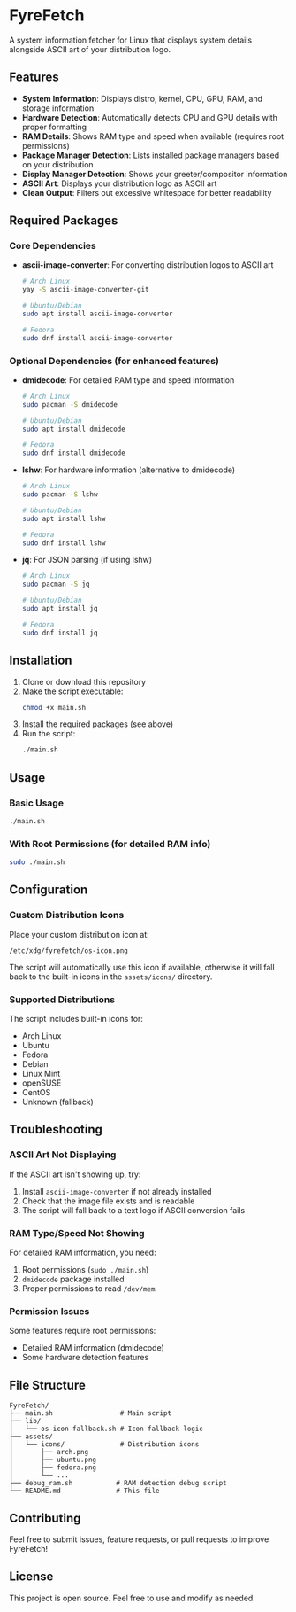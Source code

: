# FyreFetch

A system information fetcher for Linux that displays system details alongside ASCII art of your distribution logo.

## Features

- **System Information**: Displays distro, kernel, CPU, GPU, RAM, and storage information
- **Hardware Detection**: Automatically detects CPU and GPU details with proper formatting
- **RAM Details**: Shows RAM type and speed when available (requires root permissions)
- **Package Manager Detection**: Lists installed package managers based on your distribution
- **Display Manager Detection**: Shows your greeter/compositor information
- **ASCII Art**: Displays your distribution logo as ASCII art
- **Clean Output**: Filters out excessive whitespace for better readability

## Required Packages

### Core Dependencies

- **ascii-image-converter**: For converting distribution logos to ASCII art
  ```bash
  # Arch Linux
  yay -S ascii-image-converter-git
  
  # Ubuntu/Debian
  sudo apt install ascii-image-converter
  
  # Fedora
  sudo dnf install ascii-image-converter
  ```

### Optional Dependencies (for enhanced features)

- **dmidecode**: For detailed RAM type and speed information
  ```bash
  # Arch Linux
  sudo pacman -S dmidecode
  
  # Ubuntu/Debian
  sudo apt install dmidecode
  
  # Fedora
  sudo dnf install dmidecode
  ```

- **lshw**: For hardware information (alternative to dmidecode)
  ```bash
  # Arch Linux
  sudo pacman -S lshw
  
  # Ubuntu/Debian
  sudo apt install lshw
  
  # Fedora
  sudo dnf install lshw
  ```

- **jq**: For JSON parsing (if using lshw)
  ```bash
  # Arch Linux
  sudo pacman -S jq
  
  # Ubuntu/Debian
  sudo apt install jq
  
  # Fedora
  sudo dnf install jq
  ```

## Installation

1. Clone or download this repository
2. Make the script executable:
   ```bash
   chmod +x main.sh
   ```
3. Install the required packages (see above)
4. Run the script:
   ```bash
   ./main.sh
   ```

## Usage

### Basic Usage
```bash
./main.sh
```

### With Root Permissions (for detailed RAM info)
```bash
sudo ./main.sh
```

## Configuration

### Custom Distribution Icons

Place your custom distribution icon at:
```
/etc/xdg/fyrefetch/os-icon.png
```

The script will automatically use this icon if available, otherwise it will fall back to the built-in icons in the `assets/icons/` directory.

### Supported Distributions

The script includes built-in icons for:
- Arch Linux
- Ubuntu
- Fedora
- Debian
- Linux Mint
- openSUSE
- CentOS
- Unknown (fallback)

## Troubleshooting

### ASCII Art Not Displaying

If the ASCII art isn't showing up, try:
1. Install `ascii-image-converter` if not already installed
2. Check that the image file exists and is readable
3. The script will fall back to a text logo if ASCII conversion fails

### RAM Type/Speed Not Showing

For detailed RAM information, you need:
1. Root permissions (`sudo ./main.sh`)
2. `dmidecode` package installed
3. Proper permissions to read `/dev/mem`

### Permission Issues

Some features require root permissions:
- Detailed RAM information (dmidecode)
- Some hardware detection features

## File Structure

```
FyreFetch/
├── main.sh                 # Main script
├── lib/
│   └── os-icon-fallback.sh # Icon fallback logic
├── assets/
│   └── icons/              # Distribution icons
│       ├── arch.png
│       ├── ubuntu.png
│       ├── fedora.png
│       └── ...
├── debug_ram.sh           # RAM detection debug script
└── README.md              # This file
```

## Contributing

Feel free to submit issues, feature requests, or pull requests to improve FyreFetch!

## License

This project is open source. Feel free to use and modify as needed.
